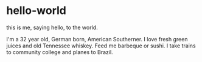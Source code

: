 # hello-world
this is me, saying hello, to the world. 


I'm a 32 year old, German born, American Southerner. I love fresh green juices and old Tennessee whiskey. Feed me barbeque or sushi. I take trains to community college and planes to Brazil. 
